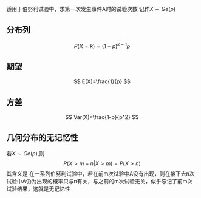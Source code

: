 适用于伯努利试验中，求第一次发生事件A时的试验次数
记作$X \sim Ge(p)$
## 分布列
$$P(X=k)=(1-p)^{k-1}p$$
## 期望
$$
E(X)=\frac{1}{p}
$$
## 方差
$$
Var(X)=\frac{1-p}{p^2}
$$
## 几何分布的无记忆性
若$X\sim Ge(p)$,则
$$
P(X>m+n|X>m)=P(X>n)
$$
其含义是
在一系列伯努利试验中，若在前m次试验中A没有出现，则在接下去n次试验中A仍为出现的概率只与n有关，与之前的m次试验无关，似乎忘记了前m次试验结果，这就是无记忆性